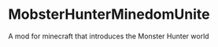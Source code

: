 MobsterHunterMinedomUnite
=========================

A mod for minecraft that introduces the Monster Hunter world